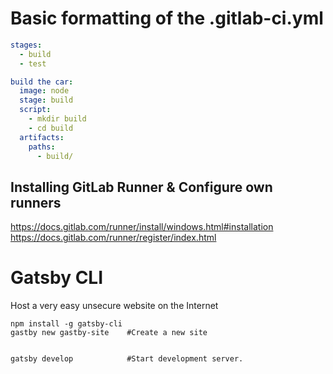 # Basic formatting of the .gitlab-ci.yml
```yml
stages:
  - build
  - test

build the car:
  image: node
  stage: build
  script:
    - mkdir build
    - cd build
  artifacts:
    paths:
      - build/
```


## Installing GitLab Runner & Configure own runners
https://docs.gitlab.com/runner/install/windows.html#installation
https://docs.gitlab.com/runner/register/index.html




















# Gatsby CLI
Host a very easy unsecure website on the Internet
```cli
npm install -g gatsby-cli 
gastby new gastby-site    #Create a new site


gatsby develop            #Start development server.


```
